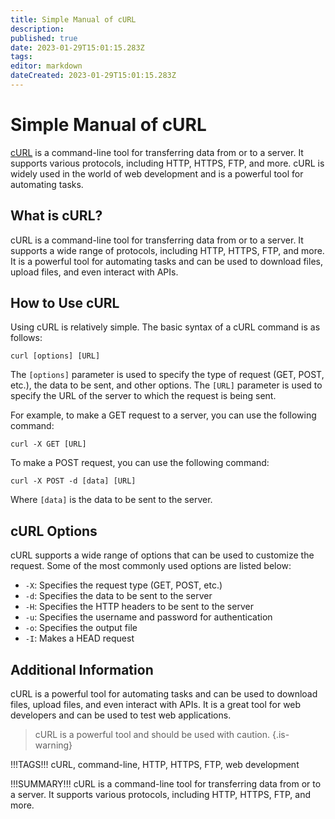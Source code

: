 ```yaml
---
title: Simple Manual of cURL
description: 
published: true
date: 2023-01-29T15:01:15.283Z
tags: 
editor: markdown
dateCreated: 2023-01-29T15:01:15.283Z
---
```




# Simple Manual of cURL

[cURL](https://curl.haxx.se/) is a command-line tool for transferring data from or to a server. It supports various protocols, including HTTP, HTTPS, FTP, and more. cURL is widely used in the world of web development and is a powerful tool for automating tasks.

## What is cURL?

cURL is a command-line tool for transferring data from or to a server. It supports a wide range of protocols, including HTTP, HTTPS, FTP, and more. It is a powerful tool for automating tasks and can be used to download files, upload files, and even interact with APIs.

## How to Use cURL

Using cURL is relatively simple. The basic syntax of a cURL command is as follows:

```
curl [options] [URL]
```

The `[options]` parameter is used to specify the type of request (GET, POST, etc.), the data to be sent, and other options. The `[URL]` parameter is used to specify the URL of the server to which the request is being sent.

For example, to make a GET request to a server, you can use the following command:

```
curl -X GET [URL]
```

To make a POST request, you can use the following command:

```
curl -X POST -d [data] [URL]
```

Where `[data]` is the data to be sent to the server.

## cURL Options

cURL supports a wide range of options that can be used to customize the request. Some of the most commonly used options are listed below:

- `-X`: Specifies the request type (GET, POST, etc.)
- `-d`: Specifies the data to be sent to the server
- `-H`: Specifies the HTTP headers to be sent to the server
- `-u`: Specifies the username and password for authentication
- `-o`: Specifies the output file
- `-I`: Makes a HEAD request

## Additional Information

cURL is a powerful tool for automating tasks and can be used to download files, upload files, and even interact with APIs. It is a great tool for web developers and can be used to test web applications.

> cURL is a powerful tool and should be used with caution.
{.is-warning}

!!!TAGS!!! cURL, command-line, HTTP, HTTPS, FTP, web development

!!!SUMMARY!!! cURL is a command-line tool for transferring data from or to a server. It supports various protocols, including HTTP, HTTPS, FTP, and more.